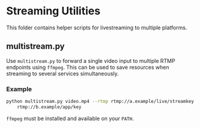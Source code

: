 # Streaming Utilities

This folder contains helper scripts for livestreaming to multiple platforms.

## multistream.py

Use `multistream.py` to forward a single video input to multiple RTMP
endpoints using `ffmpeg`. This can be used to save resources when streaming to
several services simultaneously.

### Example

```bash
python multistream.py video.mp4 --rtmp rtmp://a.example/live/streamkey \
    rtmp://b.example/app/key
```

`ffmpeg` must be installed and available on your `PATH`.
